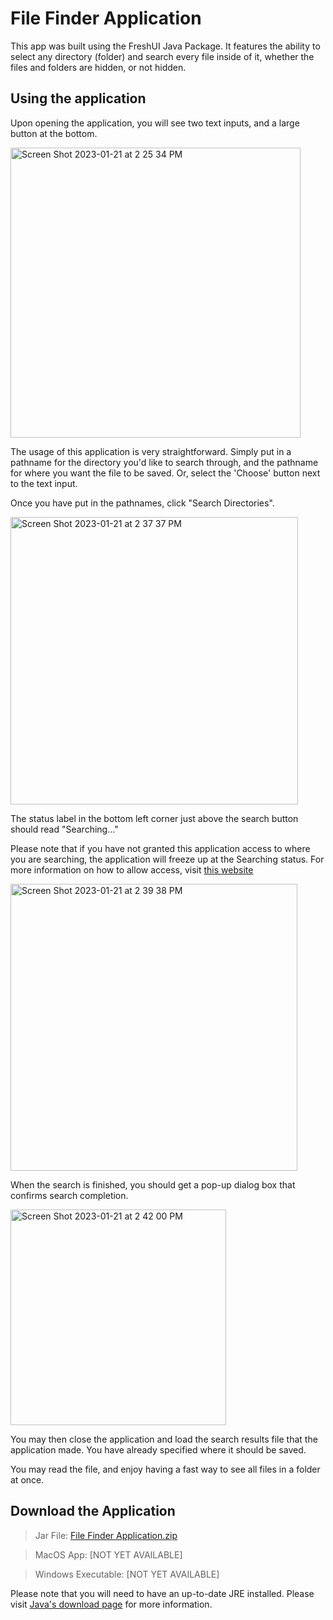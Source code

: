 # File Finder Application
This app was built using the FreshUI Java Package. It features the ability to 
select any directory (folder) and search every file inside of it, whether the 
files and folders are hidden, or not hidden.

## Using the application
Upon opening the application, you will see two text inputs, and a large button at the bottom.

<img width="464" alt="Screen Shot 2023-01-21 at 2 25 34 PM" src="https://user-images.githubusercontent.com/98616672/213887700-3f5410e0-fbf9-4653-991c-05f2ae051d0c.png">

The usage of this application is very straightforward. Simply put in a pathname for the directory you'd like to search through, and the pathname for where you
want the file to be saved. Or, select the 'Choose' button next to the text input. 

Once you have put in the pathnames, click "Search Directories".

<img width="460" alt="Screen Shot 2023-01-21 at 2 37 37 PM" src="https://user-images.githubusercontent.com/98616672/213888002-b268f83b-cf98-4b76-ab96-61e0eb9ed6c1.png">

The status label in the bottom left corner just above the search button should read "Searching..."

Please note that if you have not granted this application access to where you are searching, the application will freeze up at the Searching status. For more information on how to allow access, visit [this website](https://support.avast.com/en-us/article/allow-mac-full-disk-access/#mac)

<img width="459" alt="Screen Shot 2023-01-21 at 2 39 38 PM" src="https://user-images.githubusercontent.com/98616672/213888047-00f93146-53c8-4efc-b158-7b8f2a9c1202.png">

When the search is finished, you should get a pop-up dialog box that confirms search completion.

<img width="345" alt="Screen Shot 2023-01-21 at 2 42 00 PM" src="https://user-images.githubusercontent.com/98616672/213888096-201279d4-d5f6-4d02-8e57-0e51abefde44.png">

You may then close the application and load the search results file that the application made. You have already specified where it should be saved. 

You may read the file, and enjoy having a fast way to see all files in a folder at once.

## Download the Application
> Jar File: [File Finder Application.zip](https://github.com/NoahLake07/File-Finder/files/10473106/File.Finder.Application.zip)

> MacOS App: [NOT YET AVAILABLE] 

> Windows Executable: [NOT YET AVAILABLE]

Please note that you will need to have an up-to-date JRE installed. 
Please visit [Java's download page](java.com/download) for more information.
